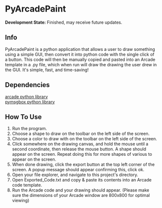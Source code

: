 # PyArcadePaint

**Development State:**
Finished, may receive future updates.

## Info
PyArcadePaint is a python application that allows a user to draw something using a simple GUI, then convert it into python code with the single click of a button. This code will then be manually copied and pasted into an Arcade template in a .py file, which when run will draw the drawing the user drew in the GUI. It's simple, fast, and time-saving!

## Dependencies
[arcade python library](http://arcade.academy/) <br/>
[pymsgbox python library](https://pymsgbox.readthedocs.io/en/latest/basics.html) <br/>

## How To Use
1. Run the program. <br/>
2. Choose a shape to draw on the toolbar on the left side of the screen. <br/>
3. Choose a color to draw with on the toolbar on the left side of the screen. <br/>
4. Click somewhere on the drawing canvas, and hold the mouse until a second coordinate, then release the mouse button. A shape should appear on the screen. Repeat doing this for more shapes of various to appear on the screen. <br/>
5. When done drawing, click the export button at the top left corner of the screen. A popup message should appear confirming this, click ok. <br/>
6. Open your file explorer, and navigate to this project's directory. <br/>
7. Open Exported_Code.txt and copy & paste its contents into an Arcade code template. <br/>
8. Run the Arcade code and your drawing should appear. (Please make sure the dimensions of your Arcade window are 800x800 for optimal viewing) <br/>
